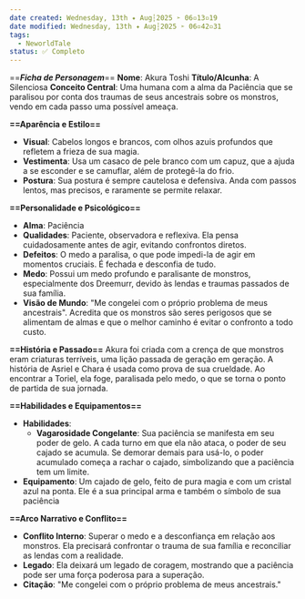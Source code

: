 ```yaml
---
date created: Wednesday, 13th ✦ Aug┆2025 ➣ 06▫13▫19 
date modified: Wednesday, 13th ✦ Aug┆2025 ➣ 06▫42▫31 
tags:
  - NeworldTale
status: ✅ Completo
---
```


==***Ficha de Personagem***==
**Nome**: Akura Toshi
**Título/Alcunha**: A Silenciosa
**Conceito Central**: Uma humana com a alma da Paciência que se paralisou por conta dos traumas de seus ancestrais sobre os monstros, vendo em cada passo uma possível ameaça.

**==Aparência e Estilo==**
- **Visual**: Cabelos longos e brancos, com olhos azuis profundos que refletem a frieza de sua magia.
- **Vestimenta**: Usa um casaco de pele branco com um capuz, que a ajuda a se esconder e se camuflar, além de protegê-la do frio.
- **Postura**: Sua postura é sempre cautelosa e defensiva. Anda com passos lentos, mas precisos, e raramente se permite relaxar.

**==Personalidade e Psicológico==**
- **Alma**: Paciência
- **Qualidades**: Paciente, observadora e reflexiva. Ela pensa cuidadosamente antes de agir, evitando confrontos diretos.
- **Defeitos**: O medo a paralisa, o que pode impedi-la de agir em momentos cruciais. É fechada e desconfia de tudo.
- **Medo**: Possui um medo profundo e paralisante de monstros, especialmente dos Dreemurr, devido às lendas e traumas passados de sua família.
- **Visão de Mundo**: "Me congelei com o próprio problema de meus ancestrais". Acredita que os monstros são seres perigosos que se alimentam de almas e que o melhor caminho é evitar o confronto a todo custo.

**==História e Passado==**
Akura foi criada com a crença de que monstros eram criaturas terríveis, uma lição passada de geração em geração. A história de Asriel e Chara é usada como prova de sua crueldade. Ao encontrar a Toriel, ela foge, paralisada pelo medo, o que se torna o ponto de partida de sua jornada.

**==Habilidades e Equipamentos==**
- **Habilidades**: 
	- **Vagarosidade Congelante**: Sua paciência se manifesta em seu poder de gelo. A cada turno em que ela não ataca, o poder de seu cajado se acumula. Se demorar demais para usá-lo, o poder acumulado começa a rachar o cajado, simbolizando que a paciência tem um limite.
- **Equipamento**: Um cajado de gelo, feito de pura magia e com um cristal azul na ponta. Ele é a sua principal arma e também o símbolo de sua paciência

**==Arco Narrativo e Conflito==**
- **Conflito Interno**: Superar o medo e a desconfiança em relação aos monstros. Ela precisará confrontar o trauma de sua família e reconciliar as lendas com a realidade.
- **Legado**: Ela deixará um legado de coragem, mostrando que a paciência pode ser uma força poderosa para a superação.
- **Citação**: "Me congelei com o próprio problema de meus ancestrais."